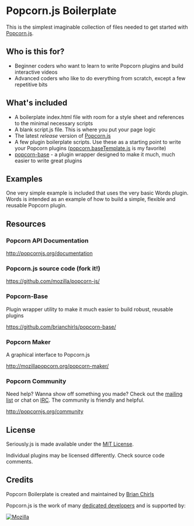 # Popcorn.js Boilerplate

This is the simplest imaginable collection of files needed to get started with [Popcorn.js](http://popcornjs.org).

## Who is this for?

- Beginner coders who want to learn to write Popcorn plugins and build interactive videos
- Advanced coders who like to do everything from scratch, except a few repetitive bits

## What's included

- A boilerplate index.html file with room for a style sheet and references to the minimal necessary scripts
- A blank script.js file. This is where you put your page logic
- The latest *release* version of [Popcorn.js](https://github.com/mozilla/popcorn-js)
- A few plugin boilerplate scripts. Use these as a starting point to write your Popcorn plugins ([popcorn.baseTemplate.js](https://github.com/brianchirls/popcorn-boilerplate/blob/master/js/plugins/popcorn.baseTemplate.js) is my favorite)
- [popcorn-base](https://github.com/brianchirls/popcorn-) - a plugin wrapper designed to make
it much, much easier to write great plugins

## Examples

One very simple example is included that uses the very basic Words plugin. Words is
intended as an example of how to build a simple, flexible and reusable Popcorn plugin.

## Resources

### Popcorn API Documentation

http://popcornjs.org/documentation

### Popcorn.js source code (fork it!)

https://github.com/mozilla/popcorn-js/

### Popcorn-Base

Plugin wrapper utility to make it much easier to build robust, reusable plugins

https://github.com/brianchirls/popcorn-base/

### Popcorn Maker
A graphical interface to Popcorn.js

http://mozillapopcorn.org/popcorn-maker/

### Popcorn Community

Need help? Wanna show off something you made? Check out the [mailing list](https://groups.google.com/group/web-made-movies-working?hl=en&pli=1) or chat on [IRC](irc://irc.mozilla.org/popcorn). The community is friendly and helpful.

http://popcornjs.org/community

## License
Seriously.js is made available under the [MIT License](http://www.opensource.org/licenses/mit-license.php).

Individual plugins may be licensed differently. Check source code comments.

## Credits

Popcorn Boilerplate is created and maintained by [Brian Chirls](http://chirls.com)

Popcorn.js is the work of many [dedicated developers](https://github.com/mozilla/popcorn-js/blob/master/AUTHORS) and is supported by:

<a href="http://mozillapopcorn.org"><img src="http://seriouslyjs.org/images/mozilla.png" alt="Mozilla"/></a>
